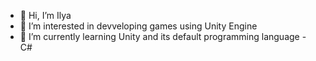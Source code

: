 - 👋 Hi, I’m Ilya
- 👀 I’m interested in devveloping games using Unity Engine
- 🌱 I’m currently learning Unity and its default programming language - C#

<!---
M1estere/M1estere is a ✨ special ✨ repository because its `README.md` (this file) appears on your GitHub profile.
You can click the Preview link to take a look at your changes.
--->
